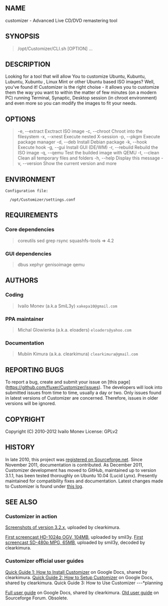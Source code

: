 ## NAME

customizer - Advanced Live CD/DVD remastering tool

	
	
## SYNOPSIS

> /opt/Customizer/CLI.sh \[OPTION\] ...



## DESCRIPTION

Looking for a tool that will allow You to customize Ubuntu, Kubuntu, Lubuntu, Xubuntu ,
Linux Mint or  other Ubuntu based ISO images? Well, you've found it! Customizer is the
right choise - it allows you to customize them the way you want to within the matter of
few minutes (on a modern PC) running Terminal, Synaptic, Desktop session (in chroot
environment) and even more so you can modify the images to fit your needs.

	
	
## OPTIONS

> -e,   --extract   Exctract ISO image
> -c,   --chroot    Chroot into the filesystem
> -x,   --xnest     Execute nested X-session
> -p,   --pkgm      Execute package manager
> -d,   --deb       Install Debian package
> -k,   --hook      Execute hook
> -g,   --gui       Install GUI (DE/WM)
> -r,   --rebuild   Rebuild the ISO image
> -q,   --qemu      Test the builded image with QEMU
> -t,   --clean     Clean all temporary files and folders
> -h,   --help      Display this message
> -v,   --version   Show the current version and more



## ENVIRONMENT

    Configuration file:
	
	  /opt/Customizer/settings.conf 

## REQUIREMENTS

### Core dependencies
> coreutils
> sed
> grep
> rsync
> squashfs-tools => 4.2

### GUI dependencies
> dbus
> xephyr
> genisoimage
> qemu



## AUTHORS

### Coding
> Ivailo Monev (a.k.a SmiL3y) `xakepa10@gmail.com`
    
### PPA maintainer
> Michal Glowienka (a.k.a. eloaders) `eloaders@yahoo.com`
    
### Documentation
> Mubiin Kimura (a.k.a. clearkimura) `clearkimura@gmail.com`



## REPORTING BUGS

To report a bug, create and submit your issue on [this page] (https://github.com/fluxer/Customizer/issues). The developers will look
into submitted issues from time to time, usually a day or two. Only issues found in
latest versions of Customizer are concerned. Therefore, issues in older versions will
be ignored.



## COPYRIGHT
    
Copyright (C) 2010-2012  Ivailo Monev
License: GPLv2



## HISTORY

In late 2010, this project was [registered on Sourceforge.net](http://sourceforge.net/projects/u-customizer/). Since November 2011,
documentation is contributed. As December 2011, Customizer development has moved to
GitHub, maintained up to version 3.1.1, has been tested thoroughly on Ubuntu 10.04
(Lucid Lynx). Presently maintained for compatibility fixes and documentation. Latest
changes made to Customizer is found under [this log](https://github.com/fluxer/Customizer/wiki/Changes-log).



## SEE ALSO

### Customizer in action
[Screenshots of version 3.2.x](https://docs.google.com/drawings/d/1-XP1LZFIPF0kT1Toet1tGOks27qPqC488NHasmQHVuU/edit), uploaded by clearkimura.

[First screencast HD-1024p OGV, 104MB](http://dl.dropbox.com/u/54183088/out-4.ogv), uploaded by smil3y.
[First screencast SD-480p MPG, 65MB](http://dl.dropbox.com/u/54183088/out-4_small_size.mpg), uploaded by smil3y, decoded by clearkimura.

### Customizer official user guides
[Quick Guide 1: How to Install Customizer](https://docs.google.com/document/d/1MF-GZYX90E4JKHGtnAKK3LHFYVV3ArC641QFOr3lgNU/edit) on Google Docs, shared by clearkimura.
[Quick Guide 2: How to Setup Customizer](https://docs.google.com/document/d/149ug1YfiO-6OiCUqa9XTI1E1HjEYRKRkQZ4QTa54BW8/edit) on Google Docs, shared by clearkimura.
Quick Guide 3: How to Use Customizer ---*planning

[Full user guide](https://docs.google.com/document/d/1PfhHnSBjv-IDI7Yh5obhMGYCAV9Gw1NPEynU4GqKTsA/edit) on Google Docs, shared by clearkimura.
[Old user guide](http://sourceforge.net/apps/phpbb/u-customizer/viewtopic.php?f=1&t=10&start=0) on Sourceforge Forum. Obsolete.

